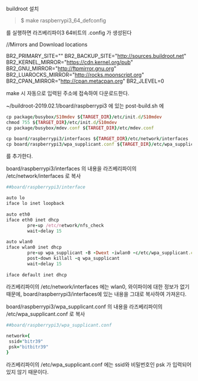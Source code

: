 buildroot 설치

>  $ make raspberrypi3_64_defconfig

를 실행하면 라즈베리파이3 64비트의 .config 가 생성된다

//Mirrors and Download locations

BR2_PRIMARY_SITE=""
BR2_BACKUP_SITE="http://sources.buildroot.net"
BR2_KERNEL_MIRROR="https://cdn.kernel.org/pub"
BR2_GNU_MIRROR="http://ftpmirror.gnu.org"
BR2_LUAROCKS_MIRROR="http://rocks.moonscript.org"
BR2_CPAN_MIRROR="http://cpan.metacpan.org"
BR2_JLEVEL=0

make 시 자동으로 입력된 주소에 접속하여 다운로드한다.

~/buildroot-2019.02.1/board/raspberrypi3 에 있는 post-build.sh 에 


```ruby
cp package/busybox/S10mdev ${TARGET_DIR}/etc/init.d/S10mdev
chmod 755 ${TARGET_DIR}/etc/init.d/S10mdev
cp package/busybox/mdev.conf ${TARGET_DIR}/etc/mdev.conf
```

```ruby
cp board/raspberrypi3/interfaces ${TARGET_DIR}/etc/network/interfaces
cp board/raspberrypi3/wpa_supplicant.conf ${TARGET_DIR}/etc/wpa_supplicant.conf
```
를 추가한다. 

board/raspberrypi3/interfaces 의 내용을 라즈베리파이의 /etc/network/interfaces 로 복사

```ruby
##board/raspberrypi3/interface

auto lo
iface lo inet loopback
 
auto eth0
iface eth0 inet dhcp
        pre-up /etc/network/nfs_check
        wait-delay 15
 
auto wlan0
iface wlan0 inet dhcp
        pre-up wpa_supplicant -B -Dwext -iwlan0 -c/etc/wpa_supplicant.conf
        post-down killall -q wpa_supplicant
        wait-delay 15
 
iface default inet dhcp
```
라즈베리파이의 /etc/network/interfaces 에는 wlan0, 와이파이에 대한 정보가 없기 때문에,
board/raspberrypi3/interfaces에 있는 내용을 그대로 복사하여 가져온다.


board/raspberrypi3/wpa_supplicant.conf 의 내용을 라즈베리파이의 /etc/wpa_supplicant.conf 로 복사

```ruby
##board/raspberrypi3/wpa_supplicant.conf

network={
 ssid="bitr39"
 psk="bitbitr39"
}
```
라즈베리파이의 /etc/wpa_supplicant.conf 에는 ssid와 비밀번호인 psk 가 입력되어 있지 않기 때문이다.

